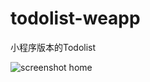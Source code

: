 # todolist-weapp
小程序版本的Todolist

![screenshot home](https://github.com/TcTOrz/TcTOrz.github.io/tree/master/assets/images/miniprogramme.jpg)
